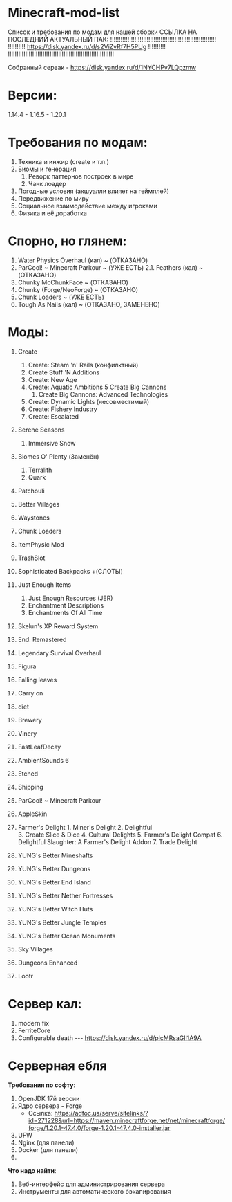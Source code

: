 # Minecraft-mod-list
Список и требования по модам для нашей сборки
			ССЫЛКА НА ПОСЛЕДНИЙ АКТУАЛЬНЫЙ ПАК:
!!!!!!!!!!!!!!!!!!!!!!!!!!!!!!!!!!!!!!!!!!!!!!!!!!!!!!!!!!!!!
!!!!!!!!!! https://disk.yandex.ru/d/s2ViZvRf7H5PUg !!!!!!!!!!
!!!!!!!!!!!!!!!!!!!!!!!!!!!!!!!!!!!!!!!!!!!!!!!!!!!!!!!!!!!!!

Собранный сервак - https://disk.yandex.ru/d/1NYCHPv7LQpzmw

# Версии:
1.14.4 - 1.16.5 - 1.20.1

# Требования по модам:
1. Техника и инжир (create и т.п.)
2. Биомы и генерация
	1. Реворк паттернов построек в мире
	2. Чанк лоадер
3. Погодные условия (акшуалли влияет на геймплей)
4. Передвижение по миру
5. Социальное взаимодействие между игроками
6. Физика и её доработка


# Спорно, но глянем:
1. Water Physics Overhaul (кал) ~ (ОТКАЗАНО)
2. ParCool! ~ Minecraft Parkour ~ (УЖЕ ЕСТЬ)
	2.1. Feathers (кал) ~ (ОТКАЗАНО)
3. Chunky McChunkFace ~ (ОТКАЗАНО)
4. Chunky (Forge/NeoForge) ~ (ОТКАЗАНО)
5. Chunk Loaders ~ (УЖЕ ЕСТЬ)
6. Tough As Nails (кал) ~ (ОТКАЗАНО, ЗАМЕНЕНО)


# Моды:
1. Create
	1. Create: Steam 'n' Rails (конфилктный)
	2. Create Stuff 'N Additions
	3. Create: New Age
	4. Create: Aquatic Ambitions
	5 Create Big Cannons
		1. Create Big Cannons: Advanced Technologies
	6. Create: Dynamic Lights (несовместимый)
 	7. Create: Fishery Industry
  	8. Create: Escalated
	
2. Serene Seasons
	1. Immersive Snow
3. Biomes O' Plenty (Заменён)
	1. Terralith
	2. Quark
4. Patchouli
5. Better Villages
6. Waystones
7. Chunk Loaders
8. ItemPhysic Mod
9. TrashSlot
10. Sophisticated Backpacks +(СЛОТЫ)
11. Just Enough Items
	1. Just Enough Resources (JER)
 	2. Enchantment Descriptions
	3. Enchantments Of All Time
 12. Skelun's XP Reward System
 13. End: Remastered
 14. Legendary Survival Overhaul
 15. Figura
 16. Falling leaves
 17. Carry on
 18. diet
 19. Brewery
 20. Vinery
 21. FastLeafDecay
 22. AmbientSounds 6
 23. Etched
 24. Shipping
 25. ParCool! ~ Minecraft Parkour
 26. AppleSkin
 27. Farmer's Delight 
 	1. Miner's Delight
  	2. Delightful   
   	3. Create Slice & Dice
	4. Cultural Delights
 	5. Farmer's Delight Compat
  	6. Delightful Slaughter: A Farmer's Delight Addon
   	7. Trade Delight
28. YUNG's Better Mineshafts
29. YUNG's Better Dungeons
30. YUNG's Better End Island
31. YUNG's Better Nether Fortresses
32. YUNG's Better Witch Huts
33. YUNG's Better Jungle Temples
34. YUNG's Better Ocean Monuments
35. Sky Villages
36. Dungeons Enhanced
37. Lootr


# Сервер кал:
1. modern fix
2. FerriteCore
3. Configurable death  --- https://disk.yandex.ru/d/plcMRsaGll1A9A



# Серверная ебля
**Требования по софту**:
1. OpenJDK 17й версии
2. Ядро сервера - Forge
   - Ссылка: https://adfoc.us/serve/sitelinks/?id=271228&url=https://maven.minecraftforge.net/net/minecraftforge/forge/1.20.1-47.4.0/forge-1.20.1-47.4.0-installer.jar
3. UFW
4. Nginx (для панели)
5. Docker (для панели)
6. 

**Что надо найти**:
1. Веб-интерфейс для администрирования сервера
2. Инструменты для автоматического бэкапирования
